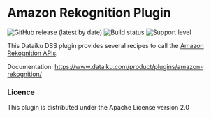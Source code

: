 # Amazon Rekognition Plugin
![GitHub release (latest by date)](https://img.shields.io/github/v/release/dataiku/dss-plugin-amazon-rekognition) ![Build status](https://img.shields.io/badge/build-passing-brightgreen) ![Support level](https://img.shields.io/badge/support-Tier%202-yellowgreen)

This Dataiku DSS plugin provides several recipes to call the [Amazon Rekognition APIs](https://aws.amazon.com/rekognition/).

Documentation: https://www.dataiku.com/product/plugins/amazon-rekognition/

### Licence

This plugin is distributed under the Apache License version 2.0
